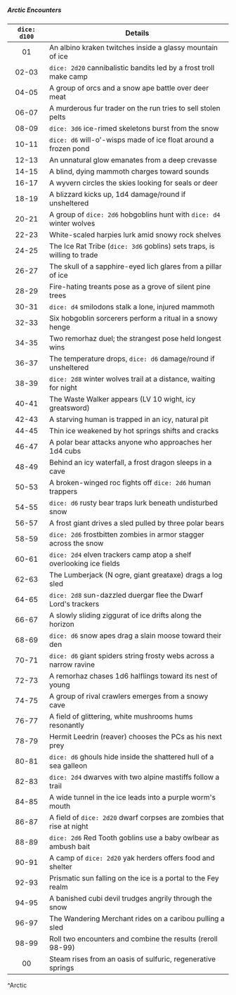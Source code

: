 ##### Arctic Encounters
| `dice: d100` | Details                                                                 |
|:------------:| ----------------------------------------------------------------------- |
|      01      | An albino kraken twitches inside a glassy mountain of ice               |
|    02-03     | `dice: 2d20` cannibalistic bandits led by a frost troll make camp       |
|    04-05     | A group of orcs and a snow ape battle over deer meat                    |
|    06-07     | A murderous fur trader on the run tries to sell stolen pelts            |
|    08-09     | `dice: 3d6` ice-rimed skeletons burst from the snow                     |
|    10-11     | `dice: d6` will-o'-wisps made of ice float around a frozen pond         |
|    12-13     | An unnatural glow emanates from a deep crevasse                         |
|    14-15     | A blind, dying mammoth charges toward sounds                            |
|    16-17     | A wyvern circles the skies looking for seals or deer                    |
|    18-19     | A blizzard kicks up, 1d4 damage/round if unsheltered                    |
|    20-21     | A group of `dice: 2d6` hobgoblins hunt with `dice: d4` winter wolves    |
|    22-23     | White-scaled harpies lurk amid snowy rock shelves                       |
|    24-25     | The Ice Rat Tribe (`dice: 3d6` goblins) sets traps, is willing to trade |
|    26-27     | The skull of a sapphire-eyed lich glares from a pillar of ice           |
|    28-29     | Fire-hating treants pose as a grove of silent pine trees                |
|    30-31     | `dice: d4` smilodons stalk a lone, injured mammoth                      |
|    32-33     | Six hobgoblin sorcerers perform a ritual in a snowy henge               |
|    34-35     | Two remorhaz duel; the strangest pose held longest wins                 |
|    36-37     | The temperature drops, `dice: d6` damage/round if unsheltered           |
|    38-39     | `dice: 2d8` winter wolves trail at a distance, waiting for night        |
|    40-41     | The Waste Walker appears (LV 10 wight, icy greatsword)                  |
|    42-43     | A starving human is trapped in an icy, natural pit                      |
|    44-45     | Thin ice weakened by hot springs shifts and cracks                      |
|    46-47     | A polar bear attacks anyone who approaches her 1d4 cubs                 |
|    48-49     | Behind an icy waterfall, a frost dragon sleeps in a cave                |
|    50-53     | A broken-winged roc fights off `dice: 2d6` human trappers               |
|    54-55     | `dice: d6` rusty bear traps lurk beneath undisturbed snow               |
|    56-57     | A frost giant drives a sled pulled by three polar bears                 |
|    58-59     | `dice: 2d6` frostbitten zombies in armor stagger across the snow        |
|    60-61     | `dice: 2d4` elven trackers camp atop a shelf overlooking ice fields     |
|    62-63     | The Lumberjack (N ogre, giant greataxe) drags a log sled                |
|    64-65     | `dice: 2d8` sun-dazzled duergar flee the Dwarf Lord's trackers          |
|    66-67     | A slowly sliding ziggurat of ice drifts along the horizon               |
|    68-69     | `dice: d6` snow apes drag a slain moose toward their den                |
|    70-71     | `dice: d6` giant spiders string frosty webs across a narrow ravine      |
|    72-73     | A remorhaz chases 1d6 halflings toward its nest of young                |
|    74-75     | A group of rival crawlers emerges from a snowy cave                     |
|    76-77     | A field of glittering, white mushrooms hums resonantly                  |
|    78-79     | Hermit Leedrin (reaver) chooses the PCs as his next prey                |
|    80-81     | `dice: d6` ghouls hide inside the shattered hull of a sea galleon       |
|    82-83     | `dice: 2d4` dwarves with two alpine mastiffs follow a trail             |
|    84-85     | A wide tunnel in the ice leads into a purple worm's mouth               |
|    86-87     | A field of `dice: 2d20` dwarf corpses are zombies that rise at night    |
|    88-89     | `dice: 2d6` Red Tooth goblins use a baby owlbear as ambush bait         |
|    90-91     | A camp of `dice: 2d20` yak herders offers food and shelter              |
|    92-93     | Prismatic sun falling on the ice is a portal to the Fey realm           |
|    94-95     | A banished cubi devil trudges angrily through the snow                  |
|    96-97     | The Wandering Merchant rides on a caribou pulling a sled                |
|    98-99     | Roll two encounters and combine the results (reroll 98-99)              |
|      00      | Steam rises from an oasis of sulfuric, regenerative springs             |
^Arctic
